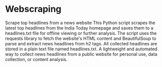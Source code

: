 # Webscraping
 Scrape top headlines from a news website
This Python script scrapes the latest top headlines from the India Today homepage and saves them to a headlines.txt file for offline viewing or further analysis. The script uses the requests library to fetch the website's HTML content and BeautifulSoup to parse and extract news headlines from h2 tags. All collected headlines are stored in a plain text file named headlines.txt. A lightweight and automated way to collect news headlines from a public website for personal use, data collection, or content analysis.
